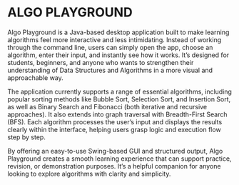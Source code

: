 # ALGO PLAYGROUND

Algo Playground is a Java-based desktop application built to make learning algorithms feel more interactive and less intimidating. Instead of working through the command line, users can simply open the app, choose an algorithm, enter their input, and instantly see how it works. It’s designed for students, beginners, and anyone who wants to strengthen their understanding of Data Structures and Algorithms in a more visual and approachable way.

The application currently supports a range of essential algorithms, including popular sorting methods like Bubble Sort, Selection Sort, and Insertion Sort, as well as Binary Search and Fibonacci (both iterative and recursive approaches). It also extends into graph traversal with Breadth-First Search (BFS). Each algorithm processes the user’s input and displays the results clearly within the interface, helping users grasp logic and execution flow step by step.

By offering an easy-to-use Swing-based GUI and structured output, Algo Playground creates a smooth learning experience that can support practice, revision, or demonstration purposes. It’s a helpful companion for anyone looking to explore algorithms with clarity and simplicity.


